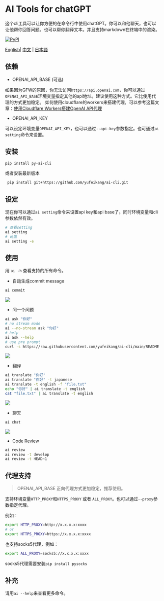 # AI Tools for chatGPT

这个cli工具可以让你方便的在命令行中使用chatGPT。你可以和他聊天，也可以让他帮你回答问题。也可以帮你翻译文本。并且支持markdown在终端中的渲染。

[![PyPI](https://img.shields.io/pypi/v/py-ai-cli?logo=python&logoColor=%23cccccc)](https://pypi.org/project/py-ai-cli)

 [English](README.md)| [中文](README_zh.md) | [日本語](README_ja.md)

## 依赖

* OPENAI_API_BASE (可选)

如果因为GFW的原因，你无法访问`https://api.openai.com`，你可以通过`OPENAI_API_BASE`环境变量指定其他的api地址。建议使用这种方式。它比使用代理的方式更加稳定。
如何使用cloudflare的workers来搭建代理，可以参考这篇文章：[使用Cloudflare Workers搭建OpenAI API代理](https://github.com/noobnooc/noobnooc/discussions/9)

* OPENAI_API_KEY

可以设定环境变量`OPENAI_API_KEY`，也可以通过`--api-key`参数指定。也可通过`ai setting`命令来设置。

## 安装

```bash
pip install py-ai-cli
```

或者安装最新版本

```bash
 pip install git+https://github.com/yufeikang/ai-cli.git    
```

## 设定

现在你可以通过`ai setting`命令来设置api key和api base了。同时环境变量和cli参数依然有效。

```bash
# 查看setting
ai setting
# 设置
ai setting -e
```

## 使用

用 `ai -h` 查看支持的所有命令。

* 自动生成commit message

```bash
ai commit
```

![](./asset/video/commit.gif)

* 问一个问题

```bash
ai ask "你好"
# no stream mode
ai --no-stream ask "你好"
# help
ai ask --help
# use pre prompt
curl -s https://raw.githubusercontent.com/yufeikang/ai-cli/main/README.md | ai ask --prompt "summary this, how to install"
```

![](./asset/video/ask.gif)

* 翻译

```bash
ai translate "你好"
ai translate "你好" -t japanese
ai translate -t english -f "file.txt"
echo "你好" | ai translate -t english
cat "file.txt" | ai translate -t english
```

 ![](./asset/video/translate.gif)

* 聊天

```bash
ai chat
```

 ![](./asset/video/chat.gif)

* Code Review

```bash
ai review
ai review -t develop
ai review -t HEAD~1

```

## 代理支持

> OPENAI_API_BASE 正向代理方式更加稳定，推荐使用。

支持环境变量`HTTP_PROXY`和`HTTPS_PROXY` 或者 `ALL_PROXY`。也可以通过`--proxy`参数指定代理。

例如：

```bash
export HTTP_PROXY=http://x.x.x.x:xxxx
# or
export HTTPS_PROXY=https://x.x.x.x:xxxx
```

也支持socks5代理，例如：

```bash
export ALL_PROXY=socks5://x.x.x.x:xxxx
```

socks5代理需要安装`pip install pysocks`

## 补充

请用`ai --help`来查看更多命令。
